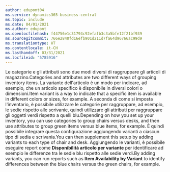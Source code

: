 ```yaml
---
author: edupont04
ms.service: dynamics365-business-central
ms.topic: include
ms.date: 04/01/2021
ms.author: edupont
ms.openlocfilehash: f44756e1c31794c92efafb3c3a5bfe12f21bf939
ms.sourcegitcommit: 766e2840fd16efb901d211d7fa64d96766ac99d9
ms.translationtype: HT
ms.contentlocale: it-CH
ms.lasthandoff: 03/31/2021
ms.locfileid: "5785916"
---
```

<span data-ttu-id="1c61e-101">Le categorie e gli attributi sono due modi diversi di raggruppare gli articoli di magazzino.</span><span class="sxs-lookup"><span data-stu-id="1c61e-101">Categories and attributes are two different ways of grouping inventory items.</span></span> <span data-ttu-id="1c61e-102">La variante dell'articolo è un modo per indicare, ad esempio, che un articolo specifico è disponibile in diversi colori o dimensioni.</span><span class="sxs-lookup"><span data-stu-id="1c61e-102">Item variant is a way to indicate that a specific item is available in different colors or sizes, for example.</span></span> <span data-ttu-id="1c61e-103">A seconda di come si imposta l'inventario, è possibile utilizzare le categorie per raggruppare, ad esempio, le sedie rispetto alle scrivanie, quindi utilizzare gli attributi per raggruppare gli oggetti verdi rispetto a quelli blu.</span><span class="sxs-lookup"><span data-stu-id="1c61e-103">Depending on how you set up your inventory, you can use categories to group chairs versus desks, and then use attributes to group green items versus blue items, for example.</span></span> <span data-ttu-id="1c61e-104">È quindi possibile integrare questa configurazione aggiungendo varianti a ciascun tipo di sedia e scrivania.</span><span class="sxs-lookup"><span data-stu-id="1c61e-104">You can then supplement this setup by adding variants to each type of chair and desk.</span></span> <span data-ttu-id="1c61e-105">Aggiungendo le varianti, è possibile eseguire report come **Disponibilità articolo per variante** per identificare ad esempio le differenze tra le sedie blu rispetto alle sedie verdi.</span><span class="sxs-lookup"><span data-stu-id="1c61e-105">By adding variants, you can run reports such as **Item Availability by Variant** to identify differences between the blue chairs versus the green chairs, for example.</span></span>
